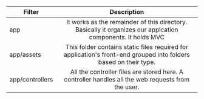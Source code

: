 | Filter |Description|
| ------------- |:-------------:|
| app      |It works as the remainder of this directory. Basically it organizes our applcation components. It holds MVC  |
| app/assets    | This folder contains static files required for application's front-end grouped into folders based on their type. |
| app/controllers  |All the controller files are stored here. A controller handles all the web requests from the user. |


